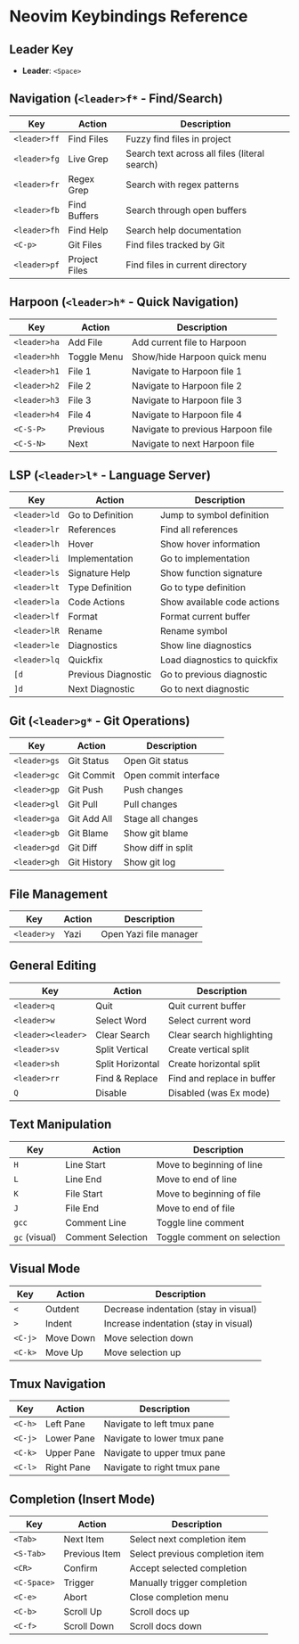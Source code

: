 # Neovim Keybindings Reference

## Leader Key
- **Leader**: `<Space>`

## Navigation (`<leader>f*` - Find/Search)
| Key | Action | Description |
|-----|--------|-------------|
| `<leader>ff` | Find Files | Fuzzy find files in project |
| `<leader>fg` | Live Grep | Search text across all files (literal search) |
| `<leader>fr` | Regex Grep | Search with regex patterns |
| `<leader>fb` | Find Buffers | Search through open buffers |
| `<leader>fh` | Find Help | Search help documentation |
| `<C-p>` | Git Files | Find files tracked by Git |
| `<leader>pf` | Project Files | Find files in current directory |

## Harpoon (`<leader>h*` - Quick Navigation)
| Key | Action | Description |
|-----|--------|-------------|
| `<leader>ha` | Add File | Add current file to Harpoon |
| `<leader>hh` | Toggle Menu | Show/hide Harpoon quick menu |
| `<leader>h1` | File 1 | Navigate to Harpoon file 1 |
| `<leader>h2` | File 2 | Navigate to Harpoon file 2 |
| `<leader>h3` | File 3 | Navigate to Harpoon file 3 |
| `<leader>h4` | File 4 | Navigate to Harpoon file 4 |
| `<C-S-P>` | Previous | Navigate to previous Harpoon file |
| `<C-S-N>` | Next | Navigate to next Harpoon file |

## LSP (`<leader>l*` - Language Server)
| Key | Action | Description |
|-----|--------|-------------|
| `<leader>ld` | Go to Definition | Jump to symbol definition |
| `<leader>lr` | References | Find all references |
| `<leader>lh` | Hover | Show hover information |
| `<leader>li` | Implementation | Go to implementation |
| `<leader>ls` | Signature Help | Show function signature |
| `<leader>lt` | Type Definition | Go to type definition |
| `<leader>la` | Code Actions | Show available code actions |
| `<leader>lf` | Format | Format current buffer |
| `<leader>lR` | Rename | Rename symbol |
| `<leader>le` | Diagnostics | Show line diagnostics |
| `<leader>lq` | Quickfix | Load diagnostics to quickfix |
| `[d` | Previous Diagnostic | Go to previous diagnostic |
| `]d` | Next Diagnostic | Go to next diagnostic |

## Git (`<leader>g*` - Git Operations)
| Key | Action | Description |
|-----|--------|-------------|
| `<leader>gs` | Git Status | Open Git status |
| `<leader>gc` | Git Commit | Open commit interface |
| `<leader>gp` | Git Push | Push changes |
| `<leader>gl` | Git Pull | Pull changes |
| `<leader>ga` | Git Add All | Stage all changes |
| `<leader>gb` | Git Blame | Show git blame |
| `<leader>gd` | Git Diff | Show diff in split |
| `<leader>gh` | Git History | Show git log |

## File Management
| Key | Action | Description |
|-----|--------|-------------|
| `<leader>y` | Yazi | Open Yazi file manager |

## General Editing
| Key | Action | Description |
|-----|--------|-------------|
| `<leader>q` | Quit | Quit current buffer |
| `<leader>w` | Select Word | Select current word |
| `<leader><leader>` | Clear Search | Clear search highlighting |
| `<leader>sv` | Split Vertical | Create vertical split |
| `<leader>sh` | Split Horizontal | Create horizontal split |
| `<leader>rr` | Find & Replace | Find and replace in buffer |
| `Q` | Disable | Disabled (was Ex mode) |

## Text Manipulation
| Key | Action | Description |
|-----|--------|-------------|
| `H` | Line Start | Move to beginning of line |
| `L` | Line End | Move to end of line |
| `K` | File Start | Move to beginning of file |
| `J` | File End | Move to end of file |
| `gcc` | Comment Line | Toggle line comment |
| `gc` (visual) | Comment Selection | Toggle comment on selection |

## Visual Mode
| Key | Action | Description |
|-----|--------|-------------|
| `<` | Outdent | Decrease indentation (stay in visual) |
| `>` | Indent | Increase indentation (stay in visual) |
| `<C-j>` | Move Down | Move selection down |
| `<C-k>` | Move Up | Move selection up |

## Tmux Navigation
| Key | Action | Description |
|-----|--------|-------------|
| `<C-h>` | Left Pane | Navigate to left tmux pane |
| `<C-j>` | Lower Pane | Navigate to lower tmux pane |
| `<C-k>` | Upper Pane | Navigate to upper tmux pane |
| `<C-l>` | Right Pane | Navigate to right tmux pane |

## Completion (Insert Mode)
| Key | Action | Description |
|-----|--------|-------------|
| `<Tab>` | Next Item | Select next completion item |
| `<S-Tab>` | Previous Item | Select previous completion item |
| `<CR>` | Confirm | Accept selected completion |
| `<C-Space>` | Trigger | Manually trigger completion |
| `<C-e>` | Abort | Close completion menu |
| `<C-b>` | Scroll Up | Scroll docs up |
| `<C-f>` | Scroll Down | Scroll docs down |
